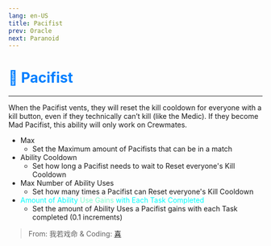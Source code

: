 ```yaml
---
lang: en-US
title: Pacifist
prev: Oracle
next: Paranoid
---
```


# <font color="#007fff">🛒 <b>Pacifist</b></font> <Badge text="Support" type="tip" vertical="middle"/>
---

When the Pacifist vents, they will reset the kill cooldown for everyone with a kill button, even if they technically can’t kill (like the Medic). If they become Mad Pacifist, this ability will only work on Crewmates.
* Max
  * Set the Maximum amount of Pacifists that can be in a match
* Ability Cooldown
  * Set how long a Pacifist needs to wait to Reset everyone's Kill Cooldown
* Max Number of Ability Uses
  * Set how many times a Pacifist can Reset everyone's Kill Cooldown
* <font color=#00ffff>Amount of Ability</font> <font color=#7fffd2>Use Gains</font> <font color=#00ffff>with Each Task Completed</font>
  * Set the amount of Ability Uses a Pacifist gains with each Task completed (0.1 increments)

> From: 我若戏命 & Coding: [喜](https://space.bilibili.com/443432765)